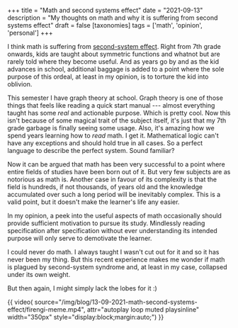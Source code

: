 +++
title = "Math and second systems effect"
date = "2021-09-13"
description = "My thoughts on math and why it is suffering from second systems effect"
draft = false
[taxonomies]
tags = ['math', 'opinion', 'personal']
+++

I think math is suffering from [second-system
effect](https://en.wikipedia.org/wiki/Second-system_effect). Right from
7th grade onwards, kids are taught about symmetric functions and whatnot
but are rarely told where they become useful. And as years go by and as
the kid advances in school, additional baggage is added to a point where
the sole purpose of this ordeal, at least in my opinion, is to torture
the kid into oblivion.

This semester I have graph theory at school. Graph theory is one of
those things that feels like reading a quick start manual --- almost
everything taught has some _real_ and actionable purpose. Which is
pretty cool. Now this isn't because of some magical trait of the subject
itself, it's just that my 7th grade garbage is finally seeing some
usage. Also, it's amazing how we spend years learning how to _read_
math. I get it. Mathematical logic can't have any exceptions and should
hold true in all cases. So a perfect language to describe the perfect
system. Sound familiar?

Now it can be argued that math has been very successful to a point where
entire fields of studies have been born out of it. But very few subjects
are as notorious as math is. Another case in favour of its complexity
is that the field is hundreds, if not thousands, of years old and the
knowledge accumulated over such a long period will be inevitably
complex. This is a valid point, but it doesn't make the learner's life
any easier.

In my opinion, a peek into the useful aspects of math occasionally
should provide sufficient motivation to pursue its study. Mindlessly
reading specification after specification without ever understanding its
intended purpose will only serve to demotivate the learner.

I could never do math. I always taught I wasn't cut out for it and so it
has never been my thing. But this recent experience makes me wonder if
math is plagued by second-system syndrome and, at least in my case,
collapsed under its own weight.

But then again, I might simply lack the lobes for it :)

{{ video(
		source="/img/blog/13-09-2021-math-second-systems-effect/firengi-meme.mp4",
		attr="autoplay loop muted playsinline"
		width="350px"
		style="display:block;margin:auto;")
}}
